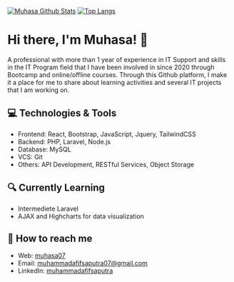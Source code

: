 [![Muhasa Github Stats](https://github-readme-stats.vercel.app/api?username=muhasa07&count_private=true&theme=default&show_icons=true)](https://github.com/muhasa07)
[![Top Langs](https://github-readme-stats.vercel.app/api/top-langs/?username=muhasa07layout=compact)](https://github.com/muhasa07)
<br>

# Hi there, I'm Muhasa! 👋

A professional with more than 1 year of experience in IT Support and skills in the IT Program field that I have been involved in since 2020 through Bootcamp and online/offline courses. Through this Github platform, I make it a place for me to share about learning activities and several IT projects that I am working on.

## 💻 Technologies & Tools
- Frontend: React, Bootstrap, JavaScript, Jquery, TailwindCSS
- Backend: PHP, Laravel, Node.js
- Database: MySQL
- VCS: Git
- Others: API Development, RESTful Services, Object Storage

## 🔍 Currently Learning
- Intermediete Laravel
- AJAX and Highcharts for data visualization

## 🚀 How to reach me
- Web: [muhasa07](https://muhasa07.github.io/muhasa/)
- Email: [muhammadafifsaputra07@gmail.com](muhammadafifsaputra07@gmail.com)
- LinkedIn: [muhammadafifsaputra](https://www.linkedin.com/in/muhammad-afif-saputra-41695b1b0/)
